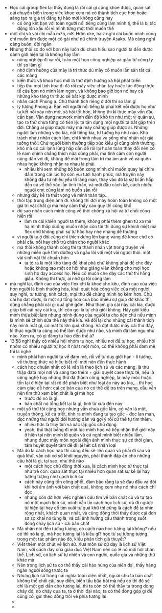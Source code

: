 - Đọc cái group flex lại thấy đúng là rồi cái gì cũng khoe được, quan sát cái chuyển biến trong việc khoe xem nó có thành tích cực hơn hoặc sáng tạo ra giá trị đáng tự hào mới không cũng hay
	- có ông kết bạn với toàn người nổi tiếng cũng làm mình tị, thế là bị tác động lớn xấu rồi vì mình từng một thời muốn thế
- một chị và vài chị mẫu m75, m8. Hừm oke, haiz nghĩ chỉ buồn mình cũng chỉ muốn tìm được một cô gái như nữ chính truyện Asako. Mà càng nghĩ càng buồn, đời ngắn
- Nhưng thôi so đo với bọn này luôn dù chưa hiểu sao người ta đến được cảnh giới hiện tại là không hay lắm
	- nông nghiệp đi xa rồi, toàn một bọn công nghiệp và giàu từ công ty thì so làm gì
	- nhớ định hướng của mày là tri thức dù mày có muốn  lấn sân tất cả các mảng
	- kiến thức và khoa học mới là thứ định hướng xã hội phát triển
	- tiếp thu mọi tinh hoa đi đã rồi mấy việc chân tay hoặc tác động thực tế của bọn nó mình làm ngon, và không bao giờ bọn nó hay cả những kho tàng trí thức sẽ bắt kịp được mình
	- nhân cách Phong ạ. Chứ thành tích riêng ở đời thì so làm gì
	- lý tưởng Phong ạ. Bạn với người nổi tiếng là phải kết nối được họ như ta kết nối xây nên một xã hội tốt hơn, không thì kì thực mày vốn đâu cần bạn. Vận dụng network mình đến độ khó tin như một vị quân sư, tạo ra thứ chưa từng có tiền lệ: ta tận dụng mọi người ta bắt gặp trên đời. Chẳng ai giúp được mày mà mày chẳng giúp được ai. Những người làm những việc kia, nổi tiếng kia, tư tưởng họ như nào. Khó trách nhau nhân cách lắm, chỉ khinh nhau và sống như nhân vật giả tưởng thôi. Chứ người bình thường tiếp xúc kiểu gì cũng bình thường, khó mà có cái lạnh lùng hấp dẫn để rồi lại hoàn toàn thay đổi nên có lẽ nam chính chẳng thích nữa cũng phải, mà tình cảm con người cũng dần vơi đi, không để mãi trong tâm trí mà ám ảnh về và quên nhau hoặc không nhận ra nhau là phải.
		- nhiều khi xem những bộ buồn xong mình chỉ muốn quay lại chìm đắm trong cái lúc họ còn vui tươi hạnh phúc, mà truyện này không đầu tư nhiều yếu tố lãng mạn, thay vào đó là sự bí ẩn hấp dẫn cả về thể xác lẫn tinh thần, và mới đầu cách kể, cách nhiều người cmt cũng làm nó buồn sẵn rồi
	- nhưng đấy kể ra thất vọng về mình toàn tập...
	- thôi tập trung điện ảnh đi. không thì đời mày hoàn toàn không có một giá trị vật chất gì mà mày cảm thấy cao quý thì cũng khổ
	- dù sao nhân cách mình cũng về thời chống xã hội và từ chối cống hiến rồi
		- làm ra cái khiến người ta thèm, không phải thèm ghen từ xa mà hạ mình thấp xuống muốn nhận còn tôi thì dùng sự khinh miệt mà flex chứ không phải sự tự hào hay nhẹ nhàng dễ thương
	- vì người ta ở đời cũng chỉ thích dựng lên bảng vàng để khoe chứ có phải cầu nối hay chỗ trú chân cho người khác
	- mà thôi không thành công thì ta thành nhân vật trong truyện về những miền quê tĩnh dưỡng và ngầu lòi với một vài người thôi. một vài sinh vật thì chuẩn hơn
		- ta tỏ ra là một kho tàng để khai phá chứ không phải để che đậy hoặc không tạo một cơ hội như giảng viên không cho mọi học sinh họ dạy access họ. Nếu có muốn che đậy các thứ thì hẵng giấu. Không thì thực, ai nhờ gì tôi cũng làm
- mà nghĩ lại, đỉnh cao của việc flex chỉ là khoe cho kêu, đỉnh cao của việc hơn người là bình thường hóa, khái quát hóa công việc của một người, suy nghĩ, tư tưởng, tính cách, mọi thứ để chứng minh họ kém hơn. Chứ cái họ đạt được, là một sự tổng hòa của bao nhiêu sự giúp đỡ khác thì, cũng chẳng phải cái gì quá ghê gớm. Như tham gia cái này cái kia, được giúp bởi cái này cái kia, thì còn gọi là tự chủ giỏi không. Hãy giỏi kiểu mình thừa biết làm nhưng mình dùng của người ta cho tiện chứ nếu mình là mình sẽ chỉnh sửa thế này thế kia. Và đổi lại cho những cái thành tích này mình mất gì, có mất to lớn quá không. Và đạt được mấy cái thứ đấy, kì thực người ta cũng có thể làm được như nào, và mình đã làm ngu như nào. Xem ra, có gì đáng tự hào đến thế à?
- 13:58 nghĩ thấy có nhiều hội nhóm tự học, nhiều nơi để tự học, nhiều hội nhóm có nhiều người tự học ít nhất một môn, có thể không phải đam mê thì là nghề
	- mình phải hơn người ta về đam mê, rồi về tư duy giới hạn - lí tưởng, về thường thức và hiểu biết rồi mới nên đến thực hành
	- cách học chuẩn nhất có lẽ vẫn là theo lịch sử và các mảng, là thu thập data mọi nơi và sáng tạo thêm + giải quyết case thực tế, nếu là công nghệ hay những thứ đã thành công nghiệp, là máy móc hoặc tồn tại ở hiện tại rất rõ để phân biệt như loại áo này áo kia,... thì học cảm giác dễ hơn: cái cơ bản của nó có thể dễ tra trên mạng, dẫu vẫn nên tìm thử xem bản chất là gì mà học
		- trước đó nó là gì
		- bản chất nó tổng kết lại là gì, tính từ xưa đến nay
	- một số thứ tôi cũng học nhưng vẫn chưa gốc lắm, có văn là một, truyền thông, kể cả triết, tính ra mình đang tự tạo gốc - đọc lan man, đọc những thứ người đời hướng dẫn và gợi ý rồi cứ thế tự tìm thêm.
		- nhiều hơn là truy tìm và xác lập gốc chủ động
		- yeah, thú thật bẵng đi một lúc mình học và tiếp nhận thế giới này ở hiện tại nên mình lỡ quên và cứ nghĩ mình biết nhiều lắm, nhưng được mấy môn ngoài điện ảnh mình thực sự có thời gian, tâm huyết quyết tâm để đi lại hết cả nhân loại
	- Mà dù là cách học nào thì cũng đều sẽ liên quan và phải đi sâu và quá khứ, vào cái cơ sở khởi nguyên, phải thành đáp án cho những câu hỏi là gì, tại sao, như thế nào
		- một cách học chủ động thời xưa, là cách mình học từ thực tại như trẻ con: quan sát thực tại nhiều hơn quan sát sự kể lại hay tưởng tượng như cách lịch sử
		- cách này cũng tốn công phết, đảm bảo rằng ta sẽ đau đầu và đôi khi hơi ám ảnh với bản chất quá, không xem nhẹ nó như cách chỉ đọc
		- nhưng còn đỡ hơn việc nghiên cứu tìm về bản chất cũ và tự tạo nó một mạch lịch sử, mình vẫn tin cách học lịch sử, dù đi ngược từ hiện tại hay cố tìm xuôi từ quá khứ thì cũng là cách để ta nhìn rộng nhất, khách quan nhất, và cũng đồng thời thấy được cái đơn sơ sơ khai nó từng là, và cái ảnh hưởng cấu thành trong suốt dòng chảy lịch sử - cái bản chất
	- Mà nhân nói đến tưởng tượng, có cách nào học tương lai không? nếu có thì nó là gì, mà học tương lai là kiểu gì? học từ sự tưởng tượng trong một tác phẩm nào đó, kiểu phân tích giả thuyết?
	- Viết thêm một chút về lịch sử. Xưa môn sử cứ dạy là lịch sử Việt Nam, với cách dạy của giáo dục Việt Nam nên có lẽ nó mới hơi chán thế. Lịch sử, có lịch sử tự nhiên và con người, quốc gia và những thứ khác mà
	- Nên trong lịch sử ta có thể thấy cái hào hùng của niên đại, thấy hàng ngàn người sống trước ta
	- Nhưng lịch sử trong cái nghĩa toàn diện nhất, ngoài cho ta bản chất không thể chối cãi, suy diễn, biến tấu bừa bãi mà nếu có thì đó sẽ chỉ là một gợi dẫn cho tương lai, thì ta còn có thể thấy ta trong dòng chảy đó, nó chảy qua ta, ta ở thời đại nào, ta có thể đóng góp gì để củng cố, gửi theo dòng trôi về phía tương lai
	-
	-